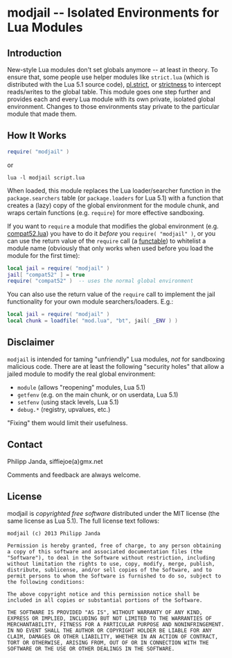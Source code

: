 #          modjail -- Isolated Environments for Lua Modules          #

##                           Introduction                           ##

New-style Lua modules don't set globals anymore -- at least in theory.
To ensure that, some people use helper modules like `strict.lua`
(which is distributed with the Lua 5.1 source code), [pl.strict][1],
or [strictness][2] to intercept reads/writes to the global table. This
module goes one step further and provides each and every Lua module
with its own private, isolated global environment. Changes to those
environments stay private to the particular module that made them.


##                           How It Works                           ##

```lua
require( "modjail" )
```
or
```Shell
lua -l modjail script.lua
```

When loaded, this module replaces the Lua loader/searcher function in
the `package.searchers` table (or `package.loaders` for Lua 5.1) with
a function that creates a (lazy) copy of the global environment for
the module chunk, and wraps certain functions (e.g. `require`) for
more effective sandboxing.

If you want to `require` a module that modifies the global environment
(e.g. [compat52.lua][3]) you have to do it *before* you
`require( "modjail" )`, or you can use the return value of the
`require` call (a [functable][4]) to whitelist a module name
(obviously that only works when used before you load the module for
the first time):

```lua
local jail = require( "modjail" )
jail[ "compat52" ] = true
require( "compat52" )  -- uses the normal global environment
```

You can also use the return value of the `require` call to implement
the jail functionality for your own module searchers/loaders. E.g.:

```lua
local jail = require( "modjail" )
local chunk = loadfile( "mod.lua", "bt", jail( _ENV ) )
```


##                            Disclaimer                            ##

`modjail` is intended for taming "unfriendly" Lua modules, *not* for
sandboxing malicious code. There are at least the following "security
holes" that allow a jailed module to modify the real global
environment:

*   `module` (allows "reopening" modules, Lua 5.1)
*   `getfenv` (e.g. on the main chunk, or on userdata, Lua 5.1)
*   `setfenv` (using stack levels, Lua 5.1)
*   `debug.*` (registry, upvalues, etc.)

"Fixing" them would limit their usefulness.

  [1]: https://github.com/stevedonovan/Penlight/blob/master/lua/pl/strict.lua
  [2]: https://github.com/Yonaba/strictness/
  [3]: https://github.com/hishamhm/lua-compat-5.2/
  [4]: http://lua-users.org/wiki/FuncTables


##                              Contact                             ##

Philipp Janda, siffiejoe(a)gmx.net

Comments and feedback are always welcome.


##                              License                             ##

modjail is *copyrighted free software* distributed under the MIT
license (the same license as Lua 5.1). The full license text follows:

    modjail (c) 2013 Philipp Janda

    Permission is hereby granted, free of charge, to any person obtaining
    a copy of this software and associated documentation files (the
    "Software"), to deal in the Software without restriction, including
    without limitation the rights to use, copy, modify, merge, publish,
    distribute, sublicense, and/or sell copies of the Software, and to
    permit persons to whom the Software is furnished to do so, subject to
    the following conditions:

    The above copyright notice and this permission notice shall be
    included in all copies or substantial portions of the Software.

    THE SOFTWARE IS PROVIDED "AS IS", WITHOUT WARRANTY OF ANY KIND,
    EXPRESS OR IMPLIED, INCLUDING BUT NOT LIMITED TO THE WARRANTIES OF
    MERCHANTABILITY, FITNESS FOR A PARTICULAR PURPOSE AND NONINFRINGEMENT.
    IN NO EVENT SHALL THE AUTHOR OR COPYRIGHT HOLDER BE LIABLE FOR ANY
    CLAIM, DAMAGES OR OTHER LIABILITY, WHETHER IN AN ACTION OF CONTRACT,
    TORT OR OTHERWISE, ARISING FROM, OUT OF OR IN CONNECTION WITH THE
    SOFTWARE OR THE USE OR OTHER DEALINGS IN THE SOFTWARE.

